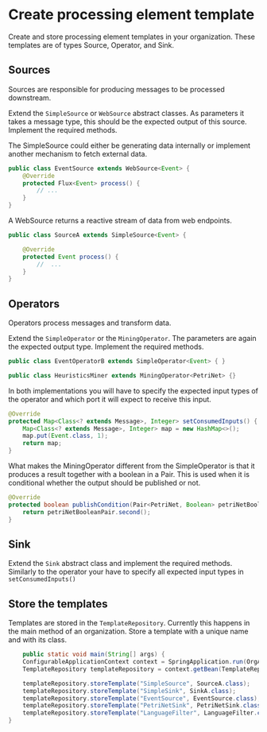 # Create processing element template
Create and store processing element templates in your organization. These templates are of types Source, Operator, and Sink.

## Sources
Sources are responsible for producing messages to be processed downstream.

Extend the `SimpleSource` or `WebSource` abstract classes. As parameters it takes a message type, this should be the expected output of this source. Implement the required methods. 

The SimpleSource could either be generating data internally or implement another mechanism to fetch external data. 
```java
public class EventSource extends WebSource<Event> {
    @Override
    protected Flux<Event> process() {
        // ...
    }
}
```
A WebSource returns a reactive stream of data from web endpoints.

```java
public class SourceA extends SimpleSource<Event> {

    @Override
    protected Event process() {
        //  ...
    }
}
```

## Operators
Operators process messages and transform data.

Extend the `SimpleOperator` or the `MiningOperator`. The parameters are again the expected output type. Implement the required methods.
```java
public class EventOperatorB extends SimpleOperator<Event> { } 

public class HeuristicsMiner extends MiningOperator<PetriNet> {}
```
In both implementations you will have to specify the expected input types of the operator and which port it will expect to receive this input.
```java
@Override
protected Map<Class<? extends Message>, Integer> setConsumedInputs() {
    Map<Class<? extends Message>, Integer> map = new HashMap<>();
    map.put(Event.class, 1);
    return map;
}
```

What makes the MiningOperator different from the SimpleOperator is that it produces a result together with a boolean in a Pair. This is used when it is conditional whether the output should be published or not.

```java
@Override
protected boolean publishCondition(Pair<PetriNet, Boolean> petriNetBooleanPair) {
    return petriNetBooleanPair.second();
}
```

## Sink
Extend the `Sink` abstract class and implement the required methods. Similarly to the operator your have to specify all expected input types in `setConsumedInputs()`

## Store the templates
Templates are stored in the `TemplateRepository`. Currently this happens in the main method of an organization. Store a template with a unique name and with its class.
```java
    public static void main(String[] args) {
    ConfigurableApplicationContext context = SpringApplication.run(OrgAApplication.class, args);
    TemplateRepository templateRepository = context.getBean(TemplateRepository.class);

    templateRepository.storeTemplate("SimpleSource", SourceA.class);
    templateRepository.storeTemplate("SimpleSink", SinkA.class);
    templateRepository.storeTemplate("EventSource", EventSource.class);
    templateRepository.storeTemplate("PetriNetSink", PetriNetSink.class);
    templateRepository.storeTemplate("LanguageFilter", LanguageFilter.class);
}
```

